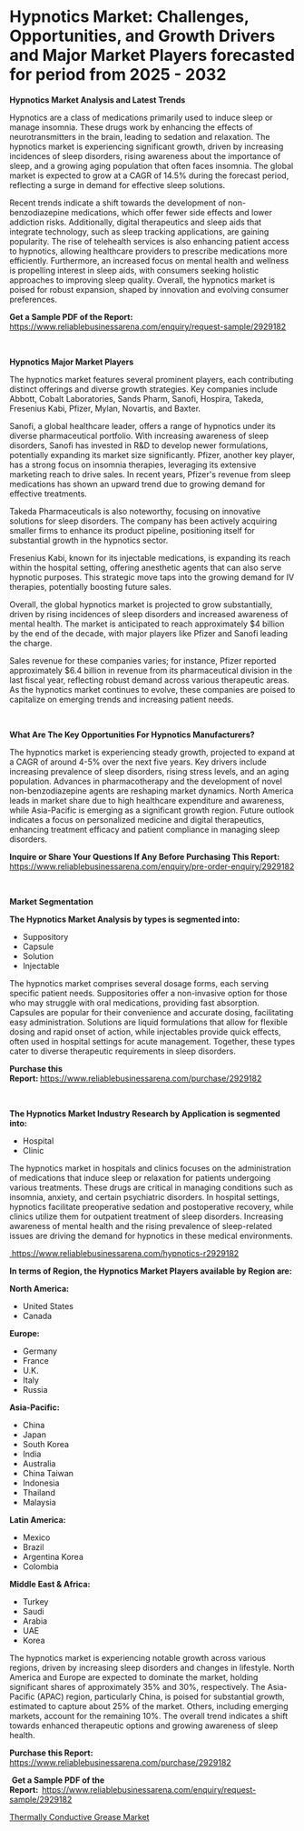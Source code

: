 <p><h1>Hypnotics Market: Challenges, Opportunities, and Growth Drivers and Major Market Players forecasted for period from 2025 - 2032</h1></p><p><strong>Hypnotics Market Analysis and Latest Trends</strong></p>
<p><p>Hypnotics are a class of medications primarily used to induce sleep or manage insomnia. These drugs work by enhancing the effects of neurotransmitters in the brain, leading to sedation and relaxation. The hypnotics market is experiencing significant growth, driven by increasing incidences of sleep disorders, rising awareness about the importance of sleep, and a growing aging population that often faces insomnia. The global market is expected to grow at a CAGR of 14.5% during the forecast period, reflecting a surge in demand for effective sleep solutions.</p><p>Recent trends indicate a shift towards the development of non-benzodiazepine medications, which offer fewer side effects and lower addiction risks. Additionally, digital therapeutics and sleep aids that integrate technology, such as sleep tracking applications, are gaining popularity. The rise of telehealth services is also enhancing patient access to hypnotics, allowing healthcare providers to prescribe medications more efficiently. Furthermore, an increased focus on mental health and wellness is propelling interest in sleep aids, with consumers seeking holistic approaches to improving sleep quality. Overall, the hypnotics market is poised for robust expansion, shaped by innovation and evolving consumer preferences.</p></p>
<p><strong>Get a Sample PDF of the Report:&nbsp;</strong> <a href="https://www.reliablebusinessarena.com/enquiry/request-sample/2929182?utm_campaign=2177&utm_medium=2&utm_source=Github&utm_content=ia&utm_term=12032025&utm_id=hypnotics">https://www.reliablebusinessarena.com/enquiry/request-sample/2929182</a></p>
<p>&nbsp;</p>
<p><strong>Hypnotics Major Market Players</strong></p>
<p><p>The hypnotics market features several prominent players, each contributing distinct offerings and diverse growth strategies. Key companies include Abbott, Cobalt Laboratories, Sands Pharm, Sanofi, Hospira, Takeda, Fresenius Kabi, Pfizer, Mylan, Novartis, and Baxter. </p><p>Sanofi, a global healthcare leader, offers a range of hypnotics under its diverse pharmaceutical portfolio. With increasing awareness of sleep disorders, Sanofi has invested in R&D to develop newer formulations, potentially expanding its market size significantly. Pfizer, another key player, has a strong focus on insomnia therapies, leveraging its extensive marketing reach to drive sales. In recent years, Pfizer's revenue from sleep medications has shown an upward trend due to growing demand for effective treatments.</p><p>Takeda Pharmaceuticals is also noteworthy, focusing on innovative solutions for sleep disorders. The company has been actively acquiring smaller firms to enhance its product pipeline, positioning itself for substantial growth in the hypnotics sector. </p><p>Fresenius Kabi, known for its injectable medications, is expanding its reach within the hospital setting, offering anesthetic agents that can also serve hypnotic purposes. This strategic move taps into the growing demand for IV therapies, potentially boosting future sales.</p><p>Overall, the global hypnotics market is projected to grow substantially, driven by rising incidences of sleep disorders and increased awareness of mental health. The market is anticipated to reach approximately $4 billion by the end of the decade, with major players like Pfizer and Sanofi leading the charge.</p><p>Sales revenue for these companies varies; for instance, Pfizer reported approximately $6.4 billion in revenue from its pharmaceutical division in the last fiscal year, reflecting robust demand across various therapeutic areas. As the hypnotics market continues to evolve, these companies are poised to capitalize on emerging trends and increasing patient needs.</p></p>
<p>&nbsp;</p>
<p><strong>What Are The Key Opportunities For Hypnotics Manufacturers?</strong></p>
<p><p>The hypnotics market is experiencing steady growth, projected to expand at a CAGR of around 4-5% over the next five years. Key drivers include increasing prevalence of sleep disorders, rising stress levels, and an aging population. Advances in pharmacotherapy and the development of novel non-benzodiazepine agents are reshaping market dynamics. North America leads in market share due to high healthcare expenditure and awareness, while Asia-Pacific is emerging as a significant growth region. Future outlook indicates a focus on personalized medicine and digital therapeutics, enhancing treatment efficacy and patient compliance in managing sleep disorders.</p></p>
<p><strong>Inquire or Share Your Questions If Any Before Purchasing This Report:</strong> <a href="https://www.reliablebusinessarena.com/enquiry/pre-order-enquiry/2929182?utm_campaign=2177&utm_medium=2&utm_source=Github&utm_content=ia&utm_term=12032025&utm_id=hypnotics">https://www.reliablebusinessarena.com/enquiry/pre-order-enquiry/2929182</a></p>
<p>&nbsp;</p>
<p><strong>Market Segmentation</strong></p>
<p><strong>The Hypnotics Market Analysis by types is segmented into:</strong></p>
<p><ul><li>Suppository</li><li>Capsule</li><li>Solution</li><li>Injectable</li></ul></p>
<p><p>The hypnotics market comprises several dosage forms, each serving specific patient needs. Suppositories offer a non-invasive option for those who may struggle with oral medications, providing fast absorption. Capsules are popular for their convenience and accurate dosing, facilitating easy administration. Solutions are liquid formulations that allow for flexible dosing and rapid onset of action, while injectables provide quick effects, often used in hospital settings for acute management. Together, these types cater to diverse therapeutic requirements in sleep disorders.</p></p>
<p><strong>Purchase this Report:&nbsp;</strong><a href="https://www.reliablebusinessarena.com/purchase/2929182?utm_campaign=2177&utm_medium=2&utm_source=Github&utm_content=ia&utm_term=12032025&utm_id=hypnotics">https://www.reliablebusinessarena.com/purchase/2929182</a></p>
<p>&nbsp;</p>
<p><strong>The Hypnotics Market Industry Research by Application is segmented into:</strong></p>
<p><ul><li>Hospital</li><li>Clinic</li></ul></p>
<p><p>The hypnotics market in hospitals and clinics focuses on the administration of medications that induce sleep or relaxation for patients undergoing various treatments. These drugs are critical in managing conditions such as insomnia, anxiety, and certain psychiatric disorders. In hospital settings, hypnotics facilitate preoperative sedation and postoperative recovery, while clinics utilize them for outpatient treatment of sleep disorders. Increasing awareness of mental health and the rising prevalence of sleep-related issues are driving the demand for hypnotics in these medical environments.</p></p>
<p><a href="https://www.reliablebusinessarena.com/hypnotics-r2929182?utm_campaign=2177&utm_medium=2&utm_source=Github&utm_content=ia&utm_term=12032025&utm_id=hypnotics">&nbsp;https://www.reliablebusinessarena.com/hypnotics-r2929182</a></p>
<p><strong>In terms of Region, the Hypnotics Market Players available by Region are:</strong></p>
<p>
    <p> <strong> North America: </strong>
        <ul>
            <li>United States</li>
            <li>Canada</li>
        </ul>
        </p> 
    <p> <strong> Europe: </strong>
        <ul>
            <li>Germany</li>
            <li>France</li>
            <li>U.K.</li>
            <li>Italy</li>
            <li>Russia</li>
        </ul>
        </p> 
    <p> <strong> Asia-Pacific: </strong>
        <ul>
            <li>China</li>
            <li>Japan</li>
            <li>South Korea</li>
            <li>India</li>
            <li>Australia</li>
            <li>China Taiwan</li>
            <li>Indonesia</li>
            <li>Thailand</li>
            <li>Malaysia</li>
        </ul>
        </p> 
    <p> <strong> Latin America: </strong>
        <ul>
            <li>Mexico</li>
            <li>Brazil</li>
            <li>Argentina Korea</li>
            <li>Colombia</li>
        </ul>
        </p> 
    <p> <strong> Middle East & Africa: </strong>
        <ul>
            <li>Turkey</li>
            <li>Saudi</li>
            <li>Arabia</li>
            <li>UAE</li>
            <li>Korea</li>
        </ul>
    </p>
    </p>
<p><p>The hypnotics market is experiencing notable growth across various regions, driven by increasing sleep disorders and changes in lifestyle. North America and Europe are expected to dominate the market, holding significant shares of approximately 35% and 30%, respectively. The Asia-Pacific (APAC) region, particularly China, is poised for substantial growth, estimated to capture about 25% of the market. Others, including emerging markets, account for the remaining 10%. The overall trend indicates a shift towards enhanced therapeutic options and growing awareness of sleep health.</p></p>
<p><strong>Purchase this Report: </strong><a href="https://www.reliablebusinessarena.com/purchase/2929182?utm_campaign=2177&utm_medium=2&utm_source=Github&utm_content=ia&utm_term=12032025&utm_id=hypnotics">https://www.reliablebusinessarena.com/purchase/2929182</a></p>
<p>&nbsp;<strong>Get a Sample PDF of the Report:&nbsp;&nbsp;</strong><a href="https://www.reliablebusinessarena.com/enquiry/request-sample/2929182?utm_campaign=2177&utm_medium=2&utm_source=Github&utm_content=ia&utm_term=12032025&utm_id=hypnotics">https://www.reliablebusinessarena.com/enquiry/request-sample/2929182</a></p>
<p><strong></strong></p>
<p><p><a href="https://github.com/SamiaChowdhury801/Market-Research-Report-List-2/blob/main/thermally-conductive-grease-market.md?utm_campaign=2177&utm_medium=2&utm_source=Github&utm_content=ia&utm_term=12032025&utm_id=hypnotics">Thermally Conductive Grease Market</a></p></p>
